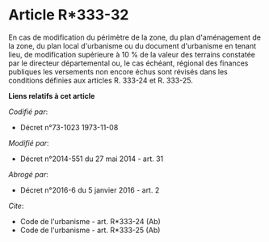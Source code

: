 # Article R*333-32

En cas de modification du périmètre de la zone, du plan d'aménagement de la zone, du plan local d'urbanisme ou du document
d'urbanisme en tenant lieu, de modification supérieure à 10 % de la valeur des terrains constatée par le   directeur
départemental ou, le cas échéant, régional des finances publiques les versements non encore échus sont révisés dans les
conditions définies aux articles R. 333-24 et R. 333-25.

**Liens relatifs à cet article**

_Codifié par_:

  - Décret n°73-1023 1973-11-08

_Modifié par_:

  - Décret n°2014-551 du 27 mai 2014 - art. 31

_Abrogé par_:

  - Décret n°2016-6 du 5 janvier 2016 - art. 2

_Cite_:

  - Code de l'urbanisme - art. R*333-24 (Ab)
  - Code de l'urbanisme - art. R*333-25 (Ab)
